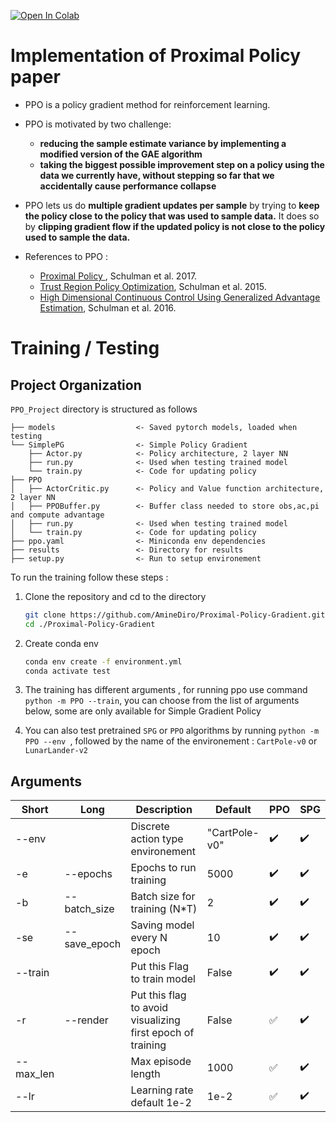 
[![Open In Colab](https://colab.research.google.com/assets/colab-badge.svg)](https://colab.research.google.com/drive/1DE_1Sv6RIbQuK3Pl8EQh4G9OI9JJRozL?usp=sharing)

# Implementation of Proximal Policy paper

- PPO is a policy gradient method for reinforcement learning.
- PPO is motivated by two challenge:
    - **reducing the sample estimate variance by implementing a modified version of the GAE algorithm**
    - **taking the biggest possible improvement step on a policy using the data we currently have, without stepping so far that we accidentally cause performance collapse**
- PPO lets us do **multiple gradient updates per sample** by trying to **keep the policy close to the policy that was used to sample data.** It does so by **clipping gradient flow if the updated policy is not close to the policy used to sample the data.**

- References to PPO : 
    * [Proximal Policy ](https://arxiv.org/abs/1707.06347), Schulman et al. 2017.
    * [Trust Region Policy Optimization](https://arxiv.org/abs/1502.05477), Schulman et al. 2015.
    * [High Dimensional Continuous Control Using Generalized Advantage Estimation](https://arxiv.org/abs/1506.02438), Schulman et al. 2016.


# Training / Testing


Project Organization
------------

`PPO_Project` directory is structured as follows  


    ├── models                  <- Saved pytorch models, loaded when testing 
    └── SimplePG                <- Simple Policy Gradient 
        ├── Actor.py            <- Policy architecture, 2 layer NN
        ├── run.py              <- Used when testing trained model
        └── train.py            <- Code for updating policy
    ├── PPO
    │   ├── ActorCritic.py      <- Policy and Value function architecture, 2 layer NN
    │   ├── PPOBuffer.py        <- Buffer class needed to store obs,ac,pi and compute advantage
    │   ├── run.py              <- Used when testing trained model
    │   └── train.py            <- Code for updating policy
    ├── ppo.yaml                <- Miniconda env dependencies
    ├── results                 <- Directory for results
    ├── setup.py                <- Run to setup environement



To run the training follow these steps :
1. Clone the repository and cd to the directory
    ```bash
    git clone https://github.com/AmineDiro/Proximal-Policy-Gradient.git 
    cd ./Proximal-Policy-Gradient
    ```
2. Create conda env
    ```bash
    conda env create -f environment.yml
    conda activate test
    ```
3. The training has different arguments , for running ppo use command `python -m PPO --train`, you can choose from the list of arguments below, some are only available for Simple Gradient Policy 

4. You can also test pretrained  `SPG` or `PPO` algorithms by running  `python -m PPO --env `, followed by  the name of the environement : `CartPole-v0` or `LunarLander-v2`


## Arguments 

| Short     | Long         | Description                                                | Default       | PPO                | SPG                |
|-----------|--------------|------------------------------------------------------------|---------------|--------------------|--------------------|
| --env     |              | Discrete action type environement                          | "CartPole-v0" | :heavy_check_mark: | :heavy_check_mark: |
| -e        | --epochs     | Epochs to run training                                     | 5000          | :heavy_check_mark: | :heavy_check_mark: |
| -b        | --batch_size | Batch size for training (N*T)                              | 2             | :heavy_check_mark: | :heavy_check_mark: |
| -se       | --save_epoch | Saving model every N epoch                                 | 10            | :heavy_check_mark: | :heavy_check_mark: |
| --train   |              | Put this Flag to train model                               | False         | :heavy_check_mark: | :heavy_check_mark: |
| -r        | --render     | Put this flag to avoid visualizing first epoch of training | False         | :white_check_mark: | :heavy_check_mark: |
| --max_len |              | Max episode length                                         | 1000          | :white_check_mark: | :heavy_check_mark: |
| --lr      |              | Learning rate default 1e-2                                 | 1e-2          | :white_check_mark: | :heavy_check_mark: |
